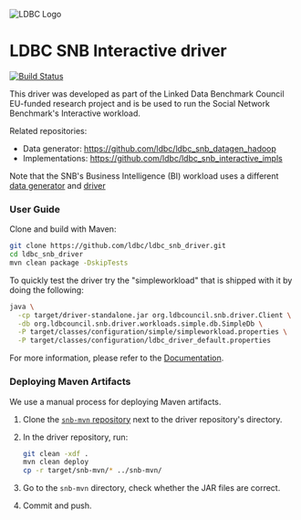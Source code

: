 ![LDBC Logo](ldbc-logo.png)
# LDBC SNB Interactive driver

[![Build Status](https://circleci.com/gh/ldbc/ldbc_snb_interactive_driver.svg?style=svg)](https://circleci.com/gh/ldbc/ldbc_snb_interactive_driver)

This driver was developed as part of the Linked Data Benchmark Council EU-funded research project and is be used to run the Social Network Benchmark's Interactive workload.

Related repositories:

* Data generator: https://github.com/ldbc/ldbc_snb_datagen_hadoop
* Implementations: https://github.com/ldbc/ldbc_snb_interactive_impls

Note that the SNB's Business Intelligence (BI) workload uses a different [data generator](https://github.com/ldbc/ldbc_snb_datagen_spark) and [driver](https://github.com/ldbc/ldbc_snb_bi)

### User Guide

Clone and build with Maven:

```bash
git clone https://github.com/ldbc/ldbc_snb_driver.git
cd ldbc_snb_driver
mvn clean package -DskipTests
```

To quickly test the driver try the "simpleworkload" that is shipped with it by doing the following:

```bash
java \
  -cp target/driver-standalone.jar org.ldbcouncil.snb.driver.Client \
  -db org.ldbcouncil.snb.driver.workloads.simple.db.SimpleDb \
  -P target/classes/configuration/simple/simpleworkload.properties \
  -P target/classes/configuration/ldbc_driver_default.properties
```

For more information, please refer to the [Documentation](https://github.com/ldbc/ldbc_driver/wiki).

### Deploying Maven Artifacts

We use a manual process for deploying Maven artifacts.

1. Clone the [`snb-mvn` repository](https://github.com/ldbc/snb-mvn) next to the driver repository's directory.

2. In the driver repository, run:

    ```bash
    git clean -xdf .
    mvn clean deploy
    cp -r target/snb-mvn/* ../snb-mvn/
    ```

3. Go to the `snb-mvn` directory, check whether the JAR files are correct.

4. Commit and push.
